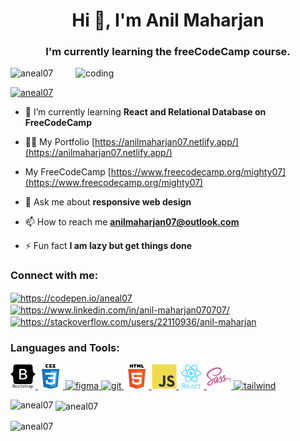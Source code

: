 <h1 align="center">Hi 👋, I'm Anil Maharjan</h1>
<h3 align="center">I'm currently learning the freeCodeCamp course.</h3>

<img align="right" alt="coding" width="400" src="![image](https://github.com/Aneal07/Aneal07/assets/120375605/eef40f17-4a54-47ad-a1e6-ab7471e210e9)
">

<p align="left"> <img src="https://komarev.com/ghpvc/?username=aneal07&label=Profile%20views&color=0e75b6&style=flat" alt="aneal07" /> </p>

<p align="left"> <a href="https://github.com/ryo-ma/github-profile-trophy"><img src="https://github-profile-trophy.vercel.app/?username=aneal07" alt="aneal07" /></a> </p>

- 🌱 I’m currently learning **React and Relational Database on FreeCodeCamp**

- 👨‍💻 My Portfolio [https://anilmaharjan07.netlify.app/](https://anilmaharjan07.netlify.app/)

- My FreeCodeCamp [https://www.freecodecamp.org/mighty07](https://www.freecodecamp.org/mighty07)

- 💬 Ask me about **responsive web design**

- 📫 How to reach me **anilmaharjan07@outlook.com**

- ⚡ Fun fact **I am lazy but get things done**

<h3 align="left">Connect with me:</h3>
<p align="left">
<a href="https://codepen.io/https://codepen.io/aneal07" target="blank"><img align="center" src="https://raw.githubusercontent.com/rahuldkjain/github-profile-readme-generator/master/src/images/icons/Social/codepen.svg" alt="https://codepen.io/aneal07" height="30" width="40" /></a>
<a href="https://linkedin.com/in/https://www.linkedin.com/in/anil-maharjan070707/" target="blank"><img align="center" src="https://raw.githubusercontent.com/rahuldkjain/github-profile-readme-generator/master/src/images/icons/Social/linked-in-alt.svg" alt="https://www.linkedin.com/in/anil-maharjan070707/" height="30" width="40" /></a>
<a href="https://stackoverflow.com/users/https://stackoverflow.com/users/22110936/anil-maharjan" target="blank"><img align="center" src="https://raw.githubusercontent.com/rahuldkjain/github-profile-readme-generator/master/src/images/icons/Social/stack-overflow.svg" alt="https://stackoverflow.com/users/22110936/anil-maharjan" height="30" width="40" /></a>
</p>

<h3 align="left">Languages and Tools:</h3>
<p align="left"> <a href="https://getbootstrap.com" target="_blank" rel="noreferrer"> <img src="https://raw.githubusercontent.com/devicons/devicon/master/icons/bootstrap/bootstrap-plain-wordmark.svg" alt="bootstrap" width="40" height="40"/> </a> <a href="https://www.w3schools.com/css/" target="_blank" rel="noreferrer"> <img src="https://raw.githubusercontent.com/devicons/devicon/master/icons/css3/css3-original-wordmark.svg" alt="css3" width="40" height="40"/> </a> <a href="https://www.figma.com/" target="_blank" rel="noreferrer"> <img src="https://www.vectorlogo.zone/logos/figma/figma-icon.svg" alt="figma" width="40" height="40"/> </a> <a href="https://git-scm.com/" target="_blank" rel="noreferrer"> <img src="https://www.vectorlogo.zone/logos/git-scm/git-scm-icon.svg" alt="git" width="40" height="40"/> </a> <a href="https://www.w3.org/html/" target="_blank" rel="noreferrer"> <img src="https://raw.githubusercontent.com/devicons/devicon/master/icons/html5/html5-original-wordmark.svg" alt="html5" width="40" height="40"/> </a> <a href="https://developer.mozilla.org/en-US/docs/Web/JavaScript" target="_blank" rel="noreferrer"> <img src="https://raw.githubusercontent.com/devicons/devicon/master/icons/javascript/javascript-original.svg" alt="javascript" width="40" height="40"/> </a> <a href="https://reactjs.org/" target="_blank" rel="noreferrer"> <img src="https://raw.githubusercontent.com/devicons/devicon/master/icons/react/react-original-wordmark.svg" alt="react" width="40" height="40"/> </a> <a href="https://sass-lang.com" target="_blank" rel="noreferrer"> <img src="https://raw.githubusercontent.com/devicons/devicon/master/icons/sass/sass-original.svg" alt="sass" width="40" height="40"/> </a> <a href="https://tailwindcss.com/" target="_blank" rel="noreferrer"> <img src="https://www.vectorlogo.zone/logos/tailwindcss/tailwindcss-icon.svg" alt="tailwind" width="40" height="40"/> </a> </p>

<p><img align="left" src="https://github-readme-stats.vercel.app/api/top-langs?username=aneal07&show_icons=true&locale=en&layout=compact" alt="aneal07" /></p>

<p>&nbsp;<img align="center" src="https://github-readme-stats.vercel.app/api?username=aneal07&show_icons=true&locale=en" alt="aneal07" /></p>

<p><img align="center" src="https://github-readme-streak-stats.herokuapp.com/?user=aneal07&" alt="aneal07" /></p>
